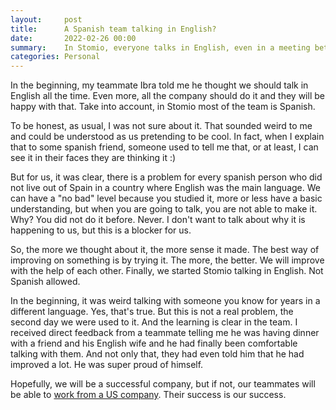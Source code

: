 ```yaml
---
layout:     post
title:      A Spanish team talking in English?
date:       2022-02-26 00:00
summary:    In Stomio, everyone talks in English, even in a meeting between 2 Spanish people
categories: Personal
---
```


In the beginning, my teammate Ibra told me he thought we should talk in English all the time. Even more, all the company should do it and they will be happy with that. Take into account, in Stomio most of the team is Spanish.

To be honest, as usual, I was not sure about it. That sounded weird to me and could be understood as us pretending to be cool. In fact, when I explain that to some spanish friend, someone used to tell me that, or at least, I can see it in their faces they are thinking it :)

But for us, it was clear, there is a problem for every spanish person who did not live out of Spain in a country where English was the main language. We can have a "no bad" level because you studied it, more or less have a basic understanding, but when you are going to talk, you are not able to make it. Why? You did not do it before. Never. I don't want to talk about why it is happening to us, but this is a blocker for us.

So, the more we thought about it, the more sense it made. The best way of improving on something is by trying it. The more, the better. We will improve with the help of each other. Finally, we started Stomio talking in English. Not Spanish allowed.

In the beginning, it was weird talking with someone you know for years in a different language. Yes, that's true. But this is not a real problem, the second day we were used to it. And the learning is clear in the team. I received direct feedback from a teammate telling me he was having dinner with a friend and his English wife and he had finally been comfortable talking with them. And not only that, they had even told him that he had improved a lot. He was super proud of himself.

Hopefully, we will be a successful company, but if not, our teammates will be able to [work from a US company](https://twitter.com/levelsio/status/1496510397951938561). Their success is our success.
